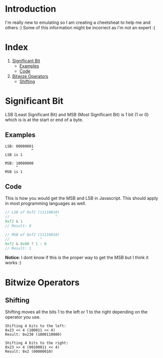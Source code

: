 # Introduction
I'm really new to emulating so I am creating a cheetsheat to help me and others :) Some of this information might be incorrect as i'm not an expert :(

# Index
1. [Significant Bit](#significant-bit)
    * [Examples](#examples)
    * [Code](#code)
2. [Bitwize Operators](#bitwize-operators)
    * [Shifting](#shifting)
    
# Significant Bit
LSB (Least Significant Bit) and MSB (Most Significant Bit) is 1 bit (1 or 0) which is is at the start or end of a byte.
## Examples
```            
LSB: 00000001
            ^
LSB is 1

MSB: 10000000
     ^
MSB is 1
```
## Code
This is how you would get the MSB and LSB in Javascript. This should apply in most programming languages as well.
```js
// LSB of 0xf2 (11110010)
//                     ^
0xf2 & 1
// Result: 0

// MSB of 0xf2 (11110010)
//              ^
0xf2 & 0x80 ? 1 : 0
// Result: 1
```
**Notice**: I dont know if this is the proper way to get the MSB but I think it works :)



# Bitwize Operators
## Shifting
Shifting moves all the bits 1 to the left or 1 to the right depending on the operator you use.
```
Shifting 4 bits to the left:
0x23 << 4 (100011 << 4)
Result: 0x230 (1000110000)

Shifting 4 bits to the right:
0x23 >> 4 (00100011 << 4)
Result: 0x2 (00000010)
```
